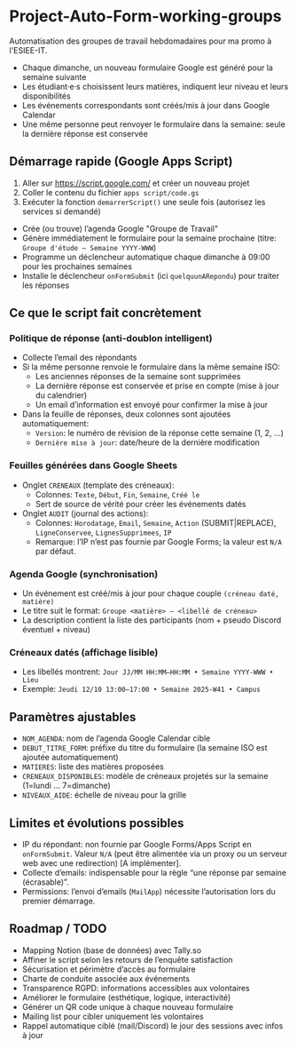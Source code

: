 # Project-Auto-Form-working-groups

Automatisation des groupes de travail hebdomadaires pour ma promo à l'ESIEE-IT.

- Chaque dimanche, un nouveau formulaire Google est généré pour la semaine suivante
- Les étudiant·e·s choisissent leurs matières, indiquent leur niveau et leurs disponibilités
- Les événements correspondants sont créés/mis à jour dans Google Calendar
- Une même personne peut renvoyer le formulaire dans la semaine: seule la dernière réponse est conservée

## Démarrage rapide (Google Apps Script)

1. Aller sur <https://script.google.com/> et créer un nouveau projet
2. Coller le contenu du fichier `apps script/code.gs`
3. Exécuter la fonction `demarrerScript()` une seule fois (autorisez les services si demandé)

- Crée (ou trouve) l’agenda Google "Groupe de Travail"
- Génère immédiatement le formulaire pour la semaine prochaine (titre: `Groupe d'étude – Semaine YYYY-WWW`)
- Programme un déclencheur automatique chaque dimanche à 09:00 pour les prochaines semaines
- Installe le déclencheur `onFormSubmit` (ici `quelquunARepondu`) pour traiter les réponses

## Ce que le script fait concrètement

### Politique de réponse (anti-doublon intelligent)

- Collecte l’email des répondants
- Si la même personne renvoie le formulaire dans la même semaine ISO:
  - Les anciennes réponses de la semaine sont supprimées
  - La dernière réponse est conservée et prise en compte (mise à jour du calendrier)
  - Un email d’information est envoyé pour confirmer la mise à jour
- Dans la feuille de réponses, deux colonnes sont ajoutées automatiquement:
  - `Version`: le numéro de révision de la réponse cette semaine (1, 2, ...)
  - `Dernière mise à jour`: date/heure de la dernière modification

### Feuilles générées dans Google Sheets

- Onglet `CRENEAUX` (template des créneaux):
  - Colonnes: `Texte`, `Début`, `Fin`, `Semaine`, `Créé le`
  - Sert de source de vérité pour créer les événements datés
- Onglet `AUDIT` (journal des actions):
  - Colonnes: `Horodatage`, `Email`, `Semaine`, `Action` (SUBMIT|REPLACE), `LigneConservee`, `LignesSupprimees`, `IP`
  - Remarque: l’IP n’est pas fournie par Google Forms; la valeur est `N/A` par défaut.

### Agenda Google (synchronisation)

- Un événement est créé/mis à jour pour chaque couple `(créneau daté, matière)`
- Le titre suit le format: `Groupe <matière> — <libellé de créneau>`
- La description contient la liste des participants (nom + pseudo Discord éventuel + niveau)

### Créneaux datés (affichage lisible)

- Les libellés montrent: `Jour JJ/MM HH:MM–HH:MM • Semaine YYYY-WWW • Lieu`
- Exemple: `Jeudi 12/10 13:00–17:00 • Semaine 2025-W41 • Campus`

## Paramètres ajustables

- `NOM_AGENDA`: nom de l’agenda Google Calendar cible
- `DEBUT_TITRE_FORM`: préfixe du titre du formulaire (la semaine ISO est ajoutée automatiquement)
- `MATIERES`: liste des matières proposées
- `CRENEAUX_DISPONIBLES`: modèle de créneaux projetés sur la semaine (1=lundi … 7=dimanche)
- `NIVEAUX_AIDE`: échelle de niveau pour la grille

## Limites et évolutions possibles

- IP du répondant: non fournie par Google Forms/Apps Script en `onFormSubmit`. Valeur `N/A` (peut être alimentée via un proxy ou un serveur web avec une redirection) [A implémenter].
- Collecte d’emails: indispensable pour la règle “une réponse par semaine (écrasable)”.
- Permissions: l’envoi d’emails (`MailApp`) nécessite l’autorisation lors du premier démarrage.

## Roadmap / TODO

- Mapping Notion (base de données) avec Tally.so
- Affiner le script selon les retours de l’enquête satisfaction
- Sécurisation et périmètre d’accès au formulaire
- Charte de conduite associée aux événements
- Transparence RGPD: informations accessibles aux volontaires
- Améliorer le formulaire (esthétique, logique, interactivité)
- Générer un QR code unique à chaque nouveau formulaire
- Mailing list pour cibler uniquement les volontaires
- Rappel automatique ciblé (mail/Discord) le jour des sessions avec infos à jour
